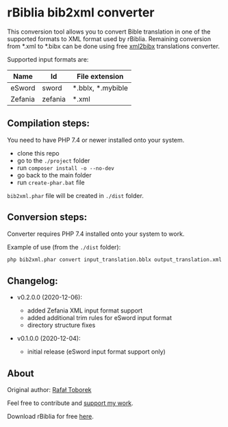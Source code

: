 rBiblia bib2xml converter
=========================

This conversion tool allows you to convert Bible translation in one of the supported formats to XML format used by rBiblia. Remaining conversion from *.xml to *.bibx can be done using free [xml2bibx](https://github.com/rBiblia/xml2bibx) translations converter.

Supported input formats are:

Name    | Id      | File extension
--------|---------|---------------
eSword  | sword   | *.bblx, *.mybible
Zefania | zefania | *.xml

Compilation steps:
-------------------

You need to have PHP 7.4 or newer installed onto your system.

- clone this repo
- go to the `./project` folder
- run `composer install -o --no-dev`
- go back to the main folder
- run `create-phar.bat` file

`bib2xml.phar` file will be created in `./dist` folder.

Conversion steps:
-----------------

Converter requires PHP 7.4 installed onto your system to work.

Example of use (from the `./dist` folder):

```cmd
php bib2xml.phar convert input_translation.bblx output_translation.xml sword
```

Changelog:
----------

* v0.2.0.0 (2020-12-06):
    - added Zefania XML input format support
    - added additional trim rules for eSword input format
    - directory structure fixes

* v0.1.0.0 (2020-12-04):
    - initial release (eSword input format support only)

About
-----

Original author: [Rafał Toborek](https://kontakt.toborek.info)

Feel free to contribute and [support my work](https://rbiblia.toborek.info/donation/).

Download rBiblia for free [here](https://rbiblia.toborek.info/en-US/).
